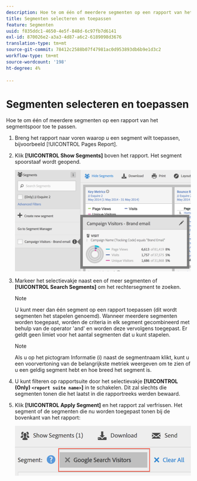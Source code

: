 ```yaml
---
description: Hoe te om één of meerdere segmenten op een rapport van het segmentspoor toe te passen.
title: Segmenten selecteren en toepassen
feature: Segmenten
uuid: f835ddc1-4650-4e5f-848d-6c97fb7d6141
exl-id: 870026e2-a3a3-4d87-a6c2-6189098d3676
translation-type: tm+mt
source-git-commit: 78412c2588b07f47981ac0d953893db6b9e1d3c2
workflow-type: tm+mt
source-wordcount: '198'
ht-degree: 4%

---
```


# Segmenten selecteren en toepassen

Hoe te om één of meerdere segmenten op een rapport van het segmentspoor toe te passen.

1. Breng het rapport naar voren waarop u een segment wilt toepassen, bijvoorbeeld [!UICONTROL Pages Report].
1. Klik **[!UICONTROL Show Segments]** boven het rapport. Het segment spoorstaaf wordt geopend.

   ![](assets/segment_rail.png)

1. Markeer het selectievakje naast een of meer segmenten of **[!UICONTROL Search Segments]** om het rechtersegment te zoeken.

   >[!NOTE]
   >
   >U kunt meer dan één segment op een rapport toepassen (dit wordt segmenten het stapelen genoemd). Wanneer meerdere segmenten worden toegepast, worden de criteria in elk segment gecombineerd met behulp van de operator &#39;and&#39; en worden deze vervolgens toegepast. Er geldt geen limiet voor het aantal segmenten dat u kunt stapelen.

   >[!NOTE]
   >
   >Als u op het pictogram Informatie (i) naast de segmentnaam klikt, kunt u een voorvertoning van de belangrijkste metriek weergeven om te zien of u een geldig segment hebt en hoe breed het segment is.

1. U kunt filteren op rapportsuite door het selectievakje **[!UICONTROL (Only) `<report suite name>`]** in te schakelen. Dit zal slechts die segmenten tonen die het laatst in die rapportreeks werden bewaard.
1. Klik **[!UICONTROL Apply Segment]** en het rapport zal verfrissen. Het segment of de segmenten die nu worden toegepast tonen bij de bovenkant van het rapport:

   ![](assets/applied_segments.png)
